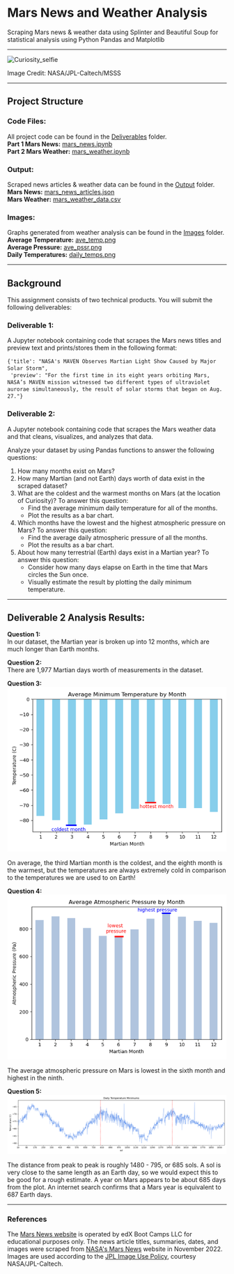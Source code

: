 # Mars News and Weather Analysis
Scraping Mars news &amp; weather data using Splinter and Beautiful Soup for statistical analysis using Python Pandas and Matplotlib
- - -
![Curiosity_selfie](Images/curiosity.png)

Image Credit: NASA/JPL-Caltech/MSSS
- - -
## Project Structure  
### Code Files:  
All project code can be found in the [Deliverables](Deliverables/) folder.  
**Part 1 Mars News:** [mars_news.ipynb](Deliverables/mars_news.ipynb)  
**Part 2 Mars Weather:** [mars_weather.ipynb](Deliverables/mars_weather.ipynb)  

### Output:  
Scraped news articles & weather data can be found in the [Output](Output/) folder.  
**Mars News:** [mars_news_articles.json](Output/mars_news_articles.json)  
**Mars Weather:** [mars_weather_data.csv](Output/mars_weather_data.csv)  

### Images:  
Graphs generated from weather analysis can be found in the [Images](Images/) folder.  
**Average Temperature:** [ave_temp.png](Images/ave_temp.png)  
**Average Pressure:** [ave_pssr.png](Images/ave_pssr.png)  
**Daily Temperatures:** [daily_temps.png](Images/daily_temps.png)  

- - -
## Background
This assignment consists of two technical products. You will submit the following deliverables:

### Deliverable 1:
A Jupyter notebook containing code that scrapes the Mars news titles and preview text and prints/stores them in the following format:

```
{'title': "NASA's MAVEN Observes Martian Light Show Caused by Major Solar Storm", 
 'preview': "For the first time in its eight years orbiting Mars, NASA’s MAVEN mission witnessed two different types of ultraviolet aurorae simultaneously, the result of solar storms that began on Aug. 27."}
 ```
 
### Deliverable 2:
A Jupyter notebook containing code that scrapes the Mars weather data and that cleans, visualizes, and analyzes that data.

Analyze your dataset by using Pandas functions to answer the following questions:

1. How many months exist on Mars?
2. How many Martian (and not Earth) days worth of data exist in the scraped dataset?
3. What are the coldest and the warmest months on Mars (at the location of Curiosity)? To answer this question:
    - Find the average minimum daily temperature for all of the months.
    - Plot the results as a bar chart.
4. Which months have the lowest and the highest atmospheric pressure on Mars? To answer this question:
    - Find the average daily atmospheric pressure of all the months.
    - Plot the results as a bar chart.
5. About how many terrestrial (Earth) days exist in a Martian year? To answer this question:
    - Consider how many days elapse on Earth in the time that Mars circles the Sun once.
    - Visually estimate the result by plotting the daily minimum temperature.

- - - 

## Deliverable 2 Analysis Results:

**Question 1:**  
In our dataset, the Martian year is broken up into 12 months, which are much longer than Earth months.  

**Question 2:**  
There are 1,977 Martian days worth of measurements in the dataset.  

**Question 3:**  
![Average_Temp](Images/ave_temp.png)  


On average, the third Martian month is the coldest, and the eighth month is the warmest, but the temperatures are always extremely cold in comparison to the temperatures we are used to on Earth!  

**Question 4:**  
![Average_Pressure](Images/ave_pssr.png) 


The average atmospheric pressure on Mars is lowest in the sixth month and highest in the ninth.  

**Question 5:**  
![Daily_Temps](Images/daily_temps.png)  


The distance from peak to peak is roughly 1480 - 795, or 685 sols.  A sol is very close to the same length as an Earth day, so we would expect this to be good for a rough estimate. A year on Mars appears to be about 685 days from the plot. An internet search confirms that a Mars year is equivalent to 687 Earth days.  

- - - 
### References
The [Mars News website](https://static.bc-edx.com/data/web/mars_news/index.html) is operated by edX Boot Camps LLC for educational purposes only. The news article titles, summaries, dates, and images were scraped from [NASA's Mars News](https://mars.nasa.gov/) website in November 2022. Images are used according to the [JPL Image Use Policy](https://www.jpl.nasa.gov/jpl-image-use-policy), courtesy NASA/JPL-Caltech.